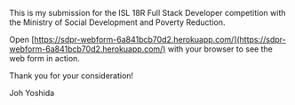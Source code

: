 This is my submission for the ISL 18R Full Stack Developer competition with the Ministry of Social Development and Poverty Reduction.

Open [https://sdpr-webform-6a841bcb70d2.herokuapp.com/](https://sdpr-webform-6a841bcb70d2.herokuapp.com/) with your browser to see the web form in action.

Thank you for your consideration!

Joh Yoshida